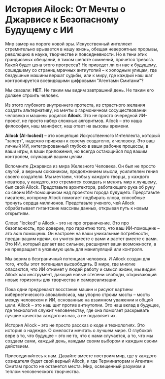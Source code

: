 # История Ailock: От Мечты о Джарвисе к Безопасному Будущему с ИИ

Мир замер на пороге новой эры. Искусственный интеллект стремительно врывается в нашу жизнь, обещая невероятные прорывы, революцию в науке, творчестве и повседневности. Но в тени этих грандиозных обещаний, в тихом шепоте сомнений, прячется тревога. Какой будет цена этого прогресса? Не приведет ли он нас к будущему, сошедшему со страниц мрачных антиутопий – к холодным улицам, где бездушные машины вершат судьбы, или к миру, где каждый наш шаг контролируется всевидящими цифровыми "Агентами Смитами"?

Мы сказали: **НЕТ**. Не таким мы видим завтрашний день. Не таким его должен строить человек.

Из этого глубокого внутреннего протеста, из страстного желания создать альтернативу, из мечты о гармоничном сосуществовании человека и машины родился **Ailock**. Это не просто очередной ИИ-проект, не просто набор сложных алгоритмов. Ailock – это наша философия, наш манифест, наш ответ на вызовы времени.

**Ailock (AI-locked)** – это концепция Искусственного Интеллекта, который "заперт", надежно привязан к своему создателю, к человеку. Это ваш личный ИИ, интегрированный глубоко в ваши рабочие процессы, в ваши игры, в ваши приложения, но всегда остающийся под вашим контролем, служащий вашим целям.

Вспомните Джарвиса из мира Железного Человека. Он был не просто слугой, а верным союзником, продолжением мысли, усилителем гения своего создателя. Мы мечтаем, чтобы у каждого творца, у каждого новатора, у каждого, кто стремится созидать и менять мир к лучшему, был свой Ailock. Представьте архитектора, работающего рука об руку со своим ИИ-помощником над проектом города будущего. Представьте писателя, которому Ailock помогает подбирать слова, способные тронуть сердца миллионов. Представьте ученого, чей Ailock обрабатывает гигантские массивы данных, открывая путь к новым открытиям.

Слово "locked" в Ailock – это не про ограничение. Это про безопасность, про доверие, про гарантию того, что ваш ИИ-помощник – это *ваш* помощник. Он настроен на ваши уникальные потребности, предан вашим идеям, он учится вместе с вами и растет вместе с вами. Это ИИ, который делает вас сильнее, расширяет ваши возможности, а не превращает в уязвимую цель для манипуляций или контроля.

Мы верим в безграничный потенциал человека. И Ailock создан для того, чтобы этот потенциал высвободить. В мире, где многие опасаются, что ИИ отнимет у людей работу и смысл жизни, мы видим Ailock как инструмент, дающий новые степени свободы, открывающий новые горизонты для творчества и самореализации.

Пока одни предрекают восстание машин и рисуют картины кибернетического апокалипсиса, мы упорно строим мосты – мосты между человеком и ИИ, основанные на взаимном уважении и общей цели. Ailock – это наш щит против антиутопии. Это наш вклад в будущее, где технология служит человечеству, где она помогает раскрывать лучшие качества каждого из нас, а не подавляет их.

История Ailock – это не просто рассказ о коде и технологиях. Это история о надежде. О смелости мечтать о лучшем мире. О глубокой вере в то, что будущее – это не то, что с нами случается, а то, что мы создаем сами, каждый день, каждым своим выбором и каждым своим действием.

Присоединяйтесь к нам. Давайте вместе построим мир, где у каждого созидателя будет свой верный Ailock, и где Терминаторам и Агентам Смитам просто не останется места. Мир, освещенный разумом и теплом человеческого творчества.
